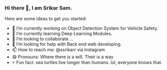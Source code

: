 ### Hi there 👋, I am Srikar Sam.



Here are some ideas to get you started:

- 🔭 I’m currently working on Object Detection System for Vehicle Safety.
- 🌱 I’m currently learning Deep Learning Modules.
- 👯 I’m looking to collaborate ...
- 🤔 I’m looking for help with Back end web developing.
- 📫 How to reach me: @ssrikarr via instagram
- 😄 Pronouns: Where there is a will, Their is a way
- ⚡ Fun fact: sea turtles live longer than humans. lol, everyone knows that.

